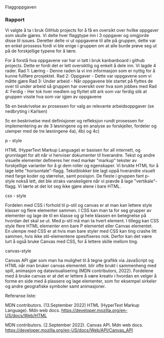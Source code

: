 Flaggoppgaven

### Rapport

Vi valgte å ta i bruk GitHub projects for å få en oversikt over hvilke oppgaver som skulle gjøres. Vi delte hver flaggtype inn i 3 oppgaver og omgjorde disse til issues. 
Deretter delte vi ut oppgavene til alle på gruppen, dette var en enkel prossess fordi vi ble enige i gruppen om at alle burde prøve seg ut på de forskjellige typene for å lære.

For å forstå hva oppgavene var har vi tatt i bruk kanbanboard i github projects. Dette er fordi det er lett oversiktlig og enkelt å dele inn. Vi lagde 4 rader.
Rad 1: Læring - Denne raden la vi inn informasjon som er nyttig for å kunne fullføre prosjektet.
Rad 2: Oppgaver - Dette var oppgavene som vi måtte gjøre
Rad 3: Under arbeid - Når oppgavene ble startet på flyttes de over til under arbeid så gruppen har oversikt over hva som jobbes med
Rad 4: Ferdig - Her tok hver medlem og flyttet sitt ark som var ferdig slik at gruppen visste hva som var igjen av oppgavene

5b en beskrivelse av prosessen for valg av relevante arbeidsoppgaver (se nedbryting i Karlsen) 

5c en beskrivelse med definisjoner og refleksjon rundt prosessen for implementering av de 3 løsningene og en analyse av forskjeller, fordeler og ulemper med de tre løsningene 4a), 4b) og 4c) 

p - style

HTML (HyperText Markup Language) er basisen for all internett, og grunnlaget for alt når vi henviser dokumenter til hverandre. Tekst og andre visuelle elementer defineres her med markør "markup" tekster av forskjellige varianter for å gi dem roller og egenskaper. 
Vi brukte HTML for å lage lette "horisontale"-flagg. Tekstblokker ble lagt oppå hverandre visuelt med farge koder og størrelse, samt posisjon. De fleste i gruppen fant p-style nokså lett, det ble straks vanskeligere når vi prøvde å lage "vertikale"-flagg. Vi lærte at det lot seg ikke gjøre alene i bare HTML. 

  
css - style

Fordelen med CSS i forhold til p-stil og canvas er at man kan lettere style klasser og flere elementer sammen. I CSS kan man ta for seg grupper av elementer og lage de til en klasse og gi hele klassen en betegnelse på hvordan det skal se ut. Med p-stil må man ta hvert element. I tillegg kan CSS style flere HTML elementer enn bare P elementet eller Canvas elementet. En ulempe med CSS er at hvis man bare styler med CSS kan ting crashe litt sammen, hvis ikke stil-elementene spesifiseres nok. Derfor kan det være lurt å også bruke Canvas med CSS, for å lettere skille mellom ting.

  
canvas-style

Canvas API gjør som man ha mulighet til å tegne grafikk via JavaScript og HTML når man bruker canvas elementet. blir ofte brukt i sammenheng med spill, animasjon og datavisualisering (MDN contributors, 2022). Fordelene med å bruke canvas er at det er lettere å være kreativ i hvordan en velger å forme en side med å plassere og lage elementer, som for eksempel sirkeler og andre geografiske symboler samt animasjoner.  

Referanse liste: 

MDN contributors. (13.September 2022) HTML (HyperText Markup Language). Mdn web docs. https://developer.mozilla.org/en-US/docs/Web/HTML

MDN contributors. (2.September 2022). Canvas API. Mdn web docs. https://developer.mozilla.org/en-US/docs/Web/API/Canvas_API 
